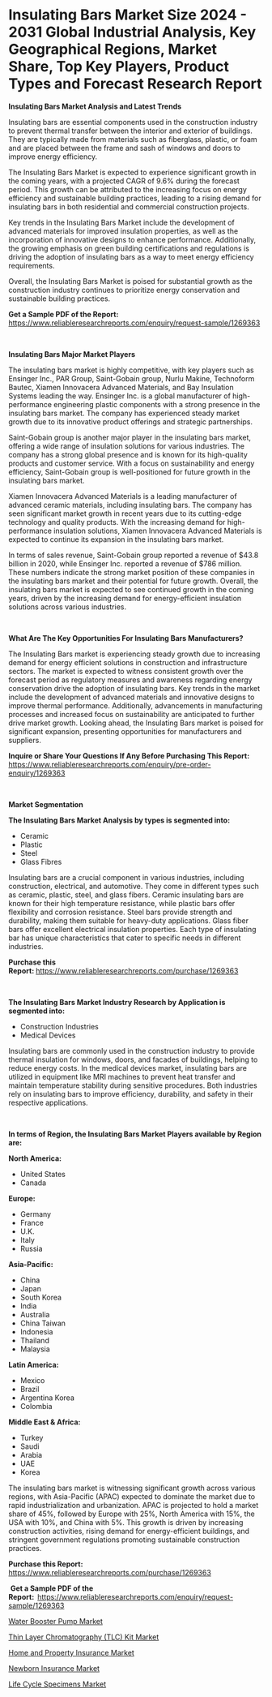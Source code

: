 <p><h1>Insulating Bars Market Size 2024 - 2031 Global Industrial Analysis, Key Geographical Regions, Market Share, Top Key Players, Product Types and Forecast Research Report</h1></p><p><strong>Insulating Bars Market Analysis and Latest Trends</strong></p>
<p><p>Insulating bars are essential components used in the construction industry to prevent thermal transfer between the interior and exterior of buildings. They are typically made from materials such as fiberglass, plastic, or foam and are placed between the frame and sash of windows and doors to improve energy efficiency.</p><p>The Insulating Bars Market is expected to experience significant growth in the coming years, with a projected CAGR of 9.6% during the forecast period. This growth can be attributed to the increasing focus on energy efficiency and sustainable building practices, leading to a rising demand for insulating bars in both residential and commercial construction projects.</p><p>Key trends in the Insulating Bars Market include the development of advanced materials for improved insulation properties, as well as the incorporation of innovative designs to enhance performance. Additionally, the growing emphasis on green building certifications and regulations is driving the adoption of insulating bars as a way to meet energy efficiency requirements.</p><p>Overall, the Insulating Bars Market is poised for substantial growth as the construction industry continues to prioritize energy conservation and sustainable building practices.</p></p>
<p><strong>Get a Sample PDF of the Report:&nbsp;</strong> <a href="https://www.reliableresearchreports.com/enquiry/request-sample/1269363">https://www.reliableresearchreports.com/enquiry/request-sample/1269363</a></p>
<p>&nbsp;</p>
<p><strong>Insulating Bars Major Market Players</strong></p>
<p><p>The insulating bars market is highly competitive, with key players such as Ensinger Inc., PAR Group, Saint-Gobain group, Nurlu Makine, Technoform Bautec, Xiamen Innovacera Advanced Materials, and Bay Insulation Systems leading the way. Ensinger Inc. is a global manufacturer of high-performance engineering plastic components with a strong presence in the insulating bars market. The company has experienced steady market growth due to its innovative product offerings and strategic partnerships.</p><p>Saint-Gobain group is another major player in the insulating bars market, offering a wide range of insulation solutions for various industries. The company has a strong global presence and is known for its high-quality products and customer service. With a focus on sustainability and energy efficiency, Saint-Gobain group is well-positioned for future growth in the insulating bars market.</p><p>Xiamen Innovacera Advanced Materials is a leading manufacturer of advanced ceramic materials, including insulating bars. The company has seen significant market growth in recent years due to its cutting-edge technology and quality products. With the increasing demand for high-performance insulation solutions, Xiamen Innovacera Advanced Materials is expected to continue its expansion in the insulating bars market.</p><p>In terms of sales revenue, Saint-Gobain group reported a revenue of $43.8 billion in 2020, while Ensinger Inc. reported a revenue of $786 million. These numbers indicate the strong market position of these companies in the insulating bars market and their potential for future growth. Overall, the insulating bars market is expected to see continued growth in the coming years, driven by the increasing demand for energy-efficient insulation solutions across various industries.</p></p>
<p>&nbsp;</p>
<p><strong>What Are The Key Opportunities For Insulating Bars Manufacturers?</strong></p>
<p><p>The Insulating Bars market is experiencing steady growth due to increasing demand for energy efficient solutions in construction and infrastructure sectors. The market is expected to witness consistent growth over the forecast period as regulatory measures and awareness regarding energy conservation drive the adoption of insulating bars. Key trends in the market include the development of advanced materials and innovative designs to improve thermal performance. Additionally, advancements in manufacturing processes and increased focus on sustainability are anticipated to further drive market growth. Looking ahead, the Insulating Bars market is poised for significant expansion, presenting opportunities for manufacturers and suppliers.</p></p>
<p><strong>Inquire or Share Your Questions If Any Before Purchasing This Report:</strong> <a href="https://www.reliableresearchreports.com/enquiry/pre-order-enquiry/1269363">https://www.reliableresearchreports.com/enquiry/pre-order-enquiry/1269363</a></p>
<p>&nbsp;</p>
<p><strong>Market Segmentation</strong></p>
<p><strong>The Insulating Bars Market Analysis by types is segmented into:</strong></p>
<p><ul><li>Ceramic</li><li>Plastic</li><li>Steel</li><li>Glass Fibres</li></ul></p>
<p><p>Insulating bars are a crucial component in various industries, including construction, electrical, and automotive. They come in different types such as ceramic, plastic, steel, and glass fibers. Ceramic insulating bars are known for their high temperature resistance, while plastic bars offer flexibility and corrosion resistance. Steel bars provide strength and durability, making them suitable for heavy-duty applications. Glass fiber bars offer excellent electrical insulation properties. Each type of insulating bar has unique characteristics that cater to specific needs in different industries.</p></p>
<p><strong>Purchase this Report:&nbsp;</strong><a href="https://www.reliableresearchreports.com/purchase/1269363">https://www.reliableresearchreports.com/purchase/1269363</a></p>
<p>&nbsp;</p>
<p><strong>The Insulating Bars Market Industry Research by Application is segmented into:</strong></p>
<p><ul><li>Construction Industries</li><li>Medical Devices</li></ul></p>
<p><p>Insulating bars are commonly used in the construction industry to provide thermal insulation for windows, doors, and facades of buildings, helping to reduce energy costs. In the medical devices market, insulating bars are utilized in equipment like MRI machines to prevent heat transfer and maintain temperature stability during sensitive procedures. Both industries rely on insulating bars to improve efficiency, durability, and safety in their respective applications.</p></p>
<p>&nbsp;</p>
<p><strong>In terms of Region, the Insulating Bars Market Players available by Region are:</strong></p>
<p>
    <p> <strong> North America: </strong>
        <ul>
            <li>United States</li>
            <li>Canada</li>
        </ul>
        </p> 
    <p> <strong> Europe: </strong>
        <ul>
            <li>Germany</li>
            <li>France</li>
            <li>U.K.</li>
            <li>Italy</li>
            <li>Russia</li>
        </ul>
        </p> 
    <p> <strong> Asia-Pacific: </strong>
        <ul>
            <li>China</li>
            <li>Japan</li>
            <li>South Korea</li>
            <li>India</li>
            <li>Australia</li>
            <li>China Taiwan</li>
            <li>Indonesia</li>
            <li>Thailand</li>
            <li>Malaysia</li>
        </ul>
        </p> 
    <p> <strong> Latin America: </strong>
        <ul>
            <li>Mexico</li>
            <li>Brazil</li>
            <li>Argentina Korea</li>
            <li>Colombia</li>
        </ul>
        </p> 
    <p> <strong> Middle East & Africa: </strong>
        <ul>
            <li>Turkey</li>
            <li>Saudi</li>
            <li>Arabia</li>
            <li>UAE</li>
            <li>Korea</li>
        </ul>
    </p>
    </p>
<p><p>The insulating bars market is witnessing significant growth across various regions, with Asia-Pacific (APAC) expected to dominate the market due to rapid industrialization and urbanization. APAC is projected to hold a market share of 45%, followed by Europe with 25%, North America with 15%, the USA with 10%, and China with 5%. This growth is driven by increasing construction activities, rising demand for energy-efficient buildings, and stringent government regulations promoting sustainable construction practices.</p></p>
<p><strong>Purchase this Report: </strong><a href="https://www.reliableresearchreports.com/purchase/1269363">https://www.reliableresearchreports.com/purchase/1269363</a></p>
<p>&nbsp;<strong>Get a Sample PDF of the Report:&nbsp;&nbsp;</strong><a href="https://www.reliableresearchreports.com/enquiry/request-sample/1269363">https://www.reliableresearchreports.com/enquiry/request-sample/1269363</a></p>
<p><strong></strong></p>
<p><p><a href="https://medium.com/@emiliomartelli542/water-booster-pump-market-trends-and-market-analysis-forecasted-for-period-2024-2031-31a3d79b292e">Water Booster Pump Market</a></p><p><a href="https://github.com/seekum/Market-Research-Report-List-1/blob/main/thin-layer-chromatography-tlc-kit-market.md">Thin Layer Chromatography (TLC) Kit Market</a></p><p><a href="https://medium.com/@kanew14036/home-and-property-insurance-nbsp-market-focuses-on-market-share-size-and-projected-forecast-till-b8b3f8055c4c">Home and Property Insurance Market</a></p><p><a href="https://medium.com/@kanew14036/newborn-insurance-market-insights-into-market-cagr-market-trends-and-growth-strategies-2694f4475b99">Newborn Insurance Market</a></p><p><a href="https://github.com/timeliteaut/Market-Research-Report-List-1/blob/main/life-cycle-specimens-market.md">Life Cycle Specimens Market</a></p></p>